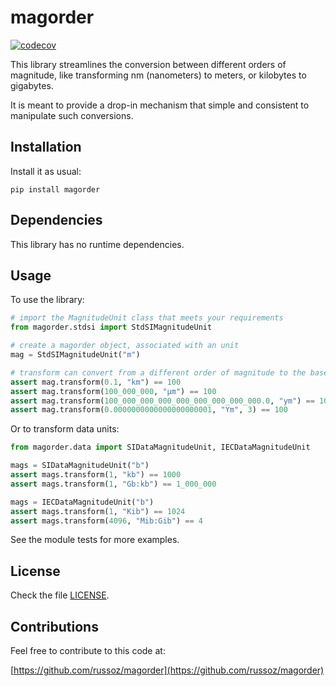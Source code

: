 magorder
========
[![codecov](https://codecov.io/gh/russoz/magorder/branch/main/graph/badge.svg?token=URMPURMN8S)](https://codecov.io/gh/russoz/magorder)

This library streamlines the conversion between different orders of magnitude, like transforming nm (nanometers) to meters, or kilobytes to gigabytes.

It is meant to provide a drop-in mechanism that simple and
consistent to manipulate such conversions.

## Installation

Install it as usual:

    pip install magorder

## Dependencies

This library has no runtime dependencies.

## Usage

To use the library:

```python
# import the MagnitudeUnit class that meets your requirements
from magorder.stdsi import StdSIMagnitudeUnit

# create a magorder object, associated with an unit
mag = StdSIMagnitudeUnit("m")

# transform can convert from a different order of magnitude to the base unit
assert mag.transform(0.1, "km") == 100
assert mag.transform(100_000_000, "µm") == 100
assert mag.transform(100_000_000_000_000_000_000_000_000.0, "ym") == 100
assert mag.transform(0.0000000000000000000001, "Ym", 3) == 100
```

Or to transform data units:

```python
from magorder.data import SIDataMagnitudeUnit, IECDataMagnitudeUnit

mags = SIDataMagnitudeUnit("b")
assert mags.transform(1, "kb") == 1000
assert mags.transform(1, "Gb:kb") == 1_000_000

mags = IECDataMagnitudeUnit("b")
assert mags.transform(1, "Kib") == 1024
assert mags.transform(4096, "Mib:Gib") == 4
```

See the module tests for more examples.

## License

Check the file [LICENSE](LICENSE).

## Contributions

Feel free to contribute to this code at:

[https://github.com/russoz/magorder](https://github.com/russoz/magorder)
